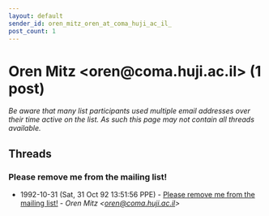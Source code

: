 ```yaml
---
layout: default
sender_id: oren_mitz_oren_at_coma_huji_ac_il_
post_count: 1
---
```


# Oren Mitz <oren<span>@</span>coma.huji.ac.il> (1 post)

_Be aware that many list participants used multiple email addresses over their time active on the list. As such this page may not contain all threads available._

## Threads

### Please remove me from the mailing list!
+ 1992-10-31 (Sat, 31 Oct 92 13:51:56 PPE) - [Please remove me from the mailing list!](/archive/1992/10/5184a453232950fa3db3e0f18588265df69df6e0f02e98bdb13d58186e115a15) - _Oren Mitz \<oren@coma.huji.ac.il\>_

